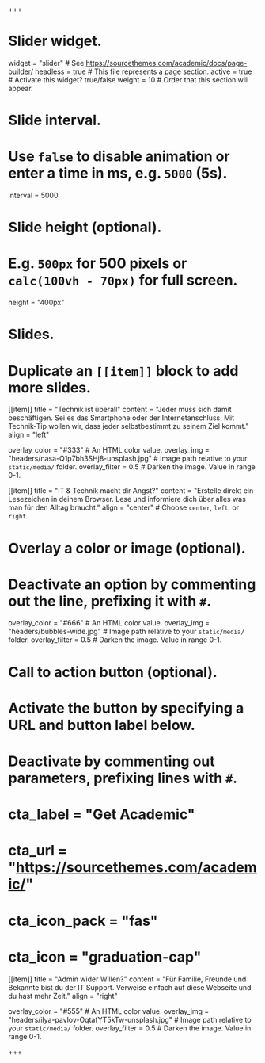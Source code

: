+++
# Slider widget.
widget = "slider"  # See https://sourcethemes.com/academic/docs/page-builder/
headless = true  # This file represents a page section.
active = true  # Activate this widget? true/false
weight = 10  # Order that this section will appear.

# Slide interval.
# Use `false` to disable animation or enter a time in ms, e.g. `5000` (5s).
interval = 5000

# Slide height (optional).
# E.g. `500px` for 500 pixels or `calc(100vh - 70px)` for full screen.
height = "400px"

# Slides.
# Duplicate an `[[item]]` block to add more slides.

[[item]]
  title = "Technik ist überall"
  content = "Jeder muss sich damit beschäftigen. Sei es das Smartphone oder der Internetanschluss. Mit Technik-Tip wollen wir, dass jeder selbstbestimmt zu seinem Ziel kommt."
  align = "left"

  overlay_color = "#333"  # An HTML color value.
  overlay_img = "headers/nasa-Q1p7bh3SHj8-unsplash.jpg"  # Image path relative to your `static/media/` folder.
  overlay_filter = 0.5 # Darken the image. Value in range 0-1.

[[item]]
  title = "IT & Technik macht dir Angst?"
  content = "Erstelle direkt ein Lesezeichen in deinem Browser. Lese und informiere dich über alles was man für den Alltag braucht."
  align = "center"  # Choose `center`, `left`, or `right`.

  # Overlay a color or image (optional).
  #   Deactivate an option by commenting out the line, prefixing it with `#`.
  overlay_color = "#666"  # An HTML color value.
  overlay_img = "headers/bubbles-wide.jpg"  # Image path relative to your `static/media/` folder.
  overlay_filter = 0.5  # Darken the image. Value in range 0-1.

  # Call to action button (optional).
  #   Activate the button by specifying a URL and button label below.
  #   Deactivate by commenting out parameters, prefixing lines with `#`.
  # cta_label = "Get Academic"
  # cta_url = "https://sourcethemes.com/academic/"
  # cta_icon_pack = "fas"
  # cta_icon = "graduation-cap"

[[item]]
  title = "Admin wider Willen?"
  content = "Für Familie, Freunde und Bekannte bist du der IT Support. Verweise einfach auf diese Webseite und du hast mehr Zeit."
  align = "right"

  overlay_color = "#555"  # An HTML color value.
  overlay_img = "headers/ilya-pavlov-OqtafYT5kTw-unsplash.jpg"  # Image path relative to your `static/media/` folder.
  overlay_filter = 0.5  # Darken the image. Value in range 0-1.


+++
